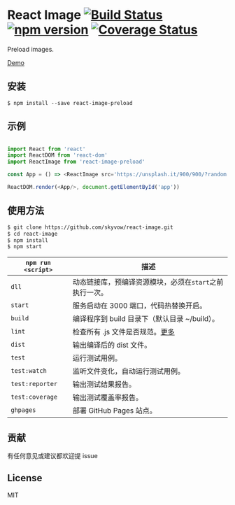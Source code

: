 # React Image [![Build Status](https://travis-ci.org/skyvow/react-image.svg?branch=master)](https://travis-ci.org/skyvow/react-image) [![npm version](https://img.shields.io/npm/v/react-image-preload.svg)](https://www.npmjs.org/package/react-image-preload) [![Coverage Status](https://coveralls.io/repos/github/skyvow/react-image/badge.svg?branch=master)](https://coveralls.io/github/skyvow/react-image?branch=master)

Preload images.

[Demo](https://skyvow.github.io/react-image)

## 安装

```
$ npm install --save react-image-preload
```

## 示例

```js

import React from 'react'
import ReactDOM from 'react-dom'
import ReactImage from 'react-image-preload'

const App = () => <ReactImage src='https://unsplash.it/900/900/?random' />

ReactDOM.render(<App/>, document.getElementById('app'))

```

## 使用方法

```sh
$ git clone https://github.com/skyvow/react-image.git
$ cd react-image
$ npm install
$ npm start
```

|`npm run <script>`|描述|
|------------------|-----------|
|`dll`|动态链接库，预编译资源模块，必须在`start`之前执行一次。|
|`start`|服务启动在 3000 端口，代码热替换开启。|
|`build`|编译程序到 build 目录下（默认目录 ~/build）。|
|`lint`|检查所有 .js 文件是否规范。[更多](http://eslint.org/docs/user-guide/command-line-interface.html#fix)|
|`dist`|输出编译后的 dist 文件。|
|`test`|运行测试用例。|
|`test:watch`|监听文件变化，自动运行测试用例。|
|`test:reporter`|输出测试结果报告。|
|`test:coverage`|输出测试覆盖率报告。|
|`ghpages`|部署 GitHub Pages 站点。|

## 贡献

有任何意见或建议都欢迎提 issue

## License

MIT
